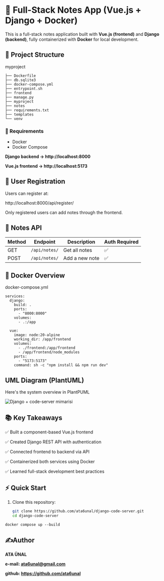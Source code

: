 # 📝 Full-Stack Notes App (Vue.js + Django + Docker)

This is a full-stack notes application built with **Vue.js (frontend)** and **Django (backend)**, fully containerized with **Docker** for local development.

## 📁 Project Structure

 myproject
 
    ├── Dockerfile
    ├── db.sqlite3
    ├── docker-compose.yml
    ├── entrypoint.sh
    ├── frontend
    ├── manage.py
    ├── myproject
    ├── notes
    ├── requirements.txt
    ├── templates
    └── venv

  ### 🔧 Requirements

- Docker
- Docker Compose
  

**Django backend → http://localhost:8000**

**Vue.js frontend → http://localhost:5173**

## 👤 User Registration

Users can register at:

http://localhost:8000/api/register/

Only registered users can add notes through the frontend.

## 📄 Notes API
| Method | Endpoint      | Description    | Auth Required |
| ------ | ------------- | -------------- | ------------- |
| GET    | `/api/notes/` | Get all notes  | ✅             |
| POST   | `/api/notes/` | Add a new note | ✅             |


## 🐳 Docker Overview

docker-compose.yml

```
services:
  django:
    build: .
    ports:
      - "8000:8000"
    volumes:
      - .:/app

  vue:
    image: node:20-alpine
    working_dir: /app/frontend
    volumes:
      - ./frontend:/app/frontend
      - /app/frontend/node_modules
    ports:
      - "5173:5173"
    command: sh -c "npm install && npm run dev"

```

## UML Diagram (PlantUML)
Here's the system overview in PlantPUML

![Django + code-server mimarisi](https://uml.planttext.com/plantuml/png/NLAzRjim4Dxv58TCDkgVFKEHE8OBD4tImesN8CF5kWgCA5AWA1T2aRcFeR5hjMJA9lczUYHbr-qatdq_-kx8YzAXTLMkX9DE4QmgfQPhXziCbi-eKmFlO5FHxBc4M-FWlauhXJcMVIi4RfsnS5-I5Q9W1QO4Pojhj2ETm2ZAncVmGm0yN2O96z1iLn5ScRmmchHx12nXG0AfA3mXjej2l9mOB_WGV6EkmVS8UuiWYdqssqdwNiwAEhXjV17xkKb87O6RK4Nacx7v4LZvWlilFjYmYyiabte8pQU0eCCdB0b6wo-VfADnW9SBdzsl1gRJzuSHuJmiaJB5AplqF1xICVhvRlqLvbZ8-TOIEffgPinXz75zTpiMaUNvCNIq8p2gsZUkifMTGCRtXxfljtrRAmIfvBx9fEB5IIkj68JUOxbW_OQiX0phX1AcsjF4F1yJuhT0JKhM_3uua4BRjv1shxPxqwvxyyCSTOT9hh7kMpU13_pRVJE1xcVVPdsxRu1BHJcBvCb08Sprt-pm95KgFKbBI4pVM7vs5dO4TVUgoN5KmNVzttBxtzqlbcG-NEduzA_YWhVWN_eV)

## 📚 Key Takeaways

✅ Built a component-based Vue.js frontend 

✅ Created Django REST API with authentication

✅ Connected frontend to backend via API

✅ Containerized both services using Docker

✅ Learned full-stack development best practices


## ⚡ Quick Start

1. Clone this repository:
   ```bash
   git clone https://github.com/ata6unal/django-code-server.git
   cd django-code-server

```
docker compose up --build
```


## ✍️Author

**ATA ÜNAL**

**e-mail: ata6unal@gmail.com**

**github: https://github.com/ata6unal**


  



